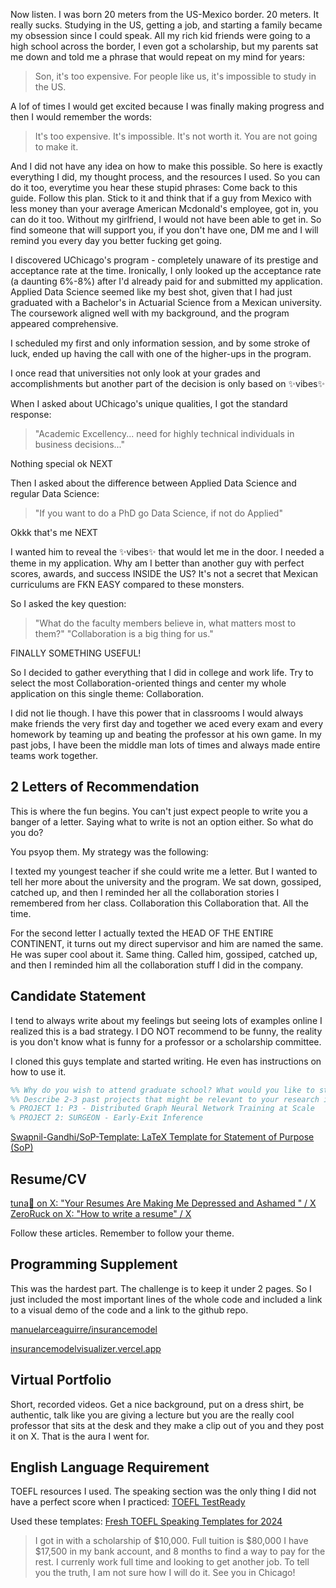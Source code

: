 Now listen. I was born 20 meters from the US-Mexico border. 20 meters. It really sucks. Studying in the US, getting a job, and starting a family became my obsession since I could speak. All my rich kid friends were going to a high school across the border, I even got a scholarship, but my parents sat me down and told me a phrase that would repeat on my mind for years:

> Son, it's too expensive. For people like us, it's impossible to study in the US.

A lof of times I would get excited because I was finally making progress and then I would remember the words:

> It's too expensive.
> It's impossible.
> It's not worth it.
> You are not going to make it.

And I did not have any idea on how to make this possible. So here is exactly everything I did, my thought process, and the resources I used. So you can do it too, everytime you hear these stupid phrases: Come back to this guide. Follow this plan. Stick to it and think that if a guy from Mexico with less money than your average American Mcdonald's employee, got in, you can do it too. Without my girlfriend, I would not have been able to get in. So find someone that will support you, if you don't have one, DM me and I will remind you every day you better fucking get going.

I discovered UChicago's program - completely unaware of its prestige and acceptance rate at the time. Ironically, I only looked up the acceptance rate (a daunting 6%-8%) after I'd already paid for and submitted my application. Applied Data Science seemed like my best shot, given that I had just graduated with a Bachelor's in Actuarial Science from a Mexican university. The coursework aligned well with my background, and the program appeared comprehensive.

I scheduled my first and only information session, and by some stroke of luck, ended up having the call with one of the higher-ups in the program.

I once read that universities not only look at your grades and accomplishments but another part of the decision is only based on ✨vibes✨

When I asked about UChicago's unique qualities, I got the standard response:
> "Academic Excellency... need for highly technical individuals in business decisions..."

Nothing special ok NEXT
  
Then I asked about the difference between Applied Data Science and regular Data Science:
> "If you want to do a PhD go Data Science, if not do Applied" 

Okkk that's me NEXT

I wanted him to reveal the ✨vibes✨ that would let me in the door. I needed a theme in my application. Why am I better than another guy with perfect scores, awards, and success INSIDE the US? It's not a secret that Mexican curriculums are FKN EASY compared to these monsters.

So I asked the key question:
> "What do the faculty members believe in, what matters most to them?"
> "Collaboration is a big thing for us."

FINALLY SOMETHING USEFUL!

So I decided to gather everything that I did in college and work life. Try to select the most Collaboration-oriented things and center my whole application on this single theme: Collaboration.

I did not lie though. I have this power that in classrooms I would always make friends the very first day and together we aced every exam and every homework by teaming up and beating the professor at his own game. In my past jobs, I have been the middle man lots of times and always made entire teams work together. 

## 2 Letters of Recommendation
This is where the fun begins. You can't just expect people to write you a banger of a letter. Saying what to write is not an option either. So what do you do?

You psyop them.
My strategy was the following:

I texted my youngest teacher if she could write me a letter. But I wanted to tell her more about the university and the program. We sat down, gossiped, catched up, and then I reminded her all the collaboration stories I remembered from her class. Collaboration this Collaboration that. All the time. 

For the second letter I actually texted the HEAD OF THE ENTIRE CONTINENT, it turns out my direct supervisor and him are named the same. He was super cool about it. Same thing. Called him, gossiped, catched up, and then I reminded him all the collaboration stuff I did in the company.

## Candidate Statement
I tend to always write about my feelings but seeing lots of examples online I realized this is a bad strategy. I DO NOT recommend to be funny, the reality is you don't know what is funny for a professor or a scholarship committee.

I cloned this guys template and started writing. He even has instructions on how to use it.

```latex
%% Why do you wish to attend graduate school? What would you like to study? Keep it broad, details come-in later
%% Describe 2-3 past projects that might be relevant to your research interests. (10-12 lines per project)
% PROJECT 1: P3 - Distributed Graph Neural Network Training at Scale
% PROJECT 2: SURGEON - Early-Exit Inference
```
[Swapnil-Gandhi/SoP-Template: LaTeX Template for Statement of Purpose (SoP)](https://github.com/Swapnil-Gandhi/SoP-Template)


## Resume/CV
[tuna🍣 on X: "Your Resumes Are Making Me Depressed and Ashamed " / X](https://x.com/tunahorse21/status/1833720902904643904)
[ZeroRuck on X: "How to write a resume" / X](https://x.com/zeroruck/status/1848757562293850590)

Follow these articles. Remember to follow your theme.

## Programming Supplement
This was the hardest part. The challenge is to keep it under 2 pages. So I just included the most important lines of the whole code and included a link to a visual demo of the code and a link to the github repo.

[manuelarceaguirre/insurancemodel](https://github.com/manuelarceaguirre/insurancemodel)

[insurancemodelvisualizer.vercel.app](https://insurancemodelvisualizer.vercel.app/)

## Virtual Portfolio
Short, recorded videos.
Get a nice background, put on a dress shirt, be authentic, talk like you are giving a lecture but you are the really cool professor that sits at the desk and they make a clip out of you and they post it on X. 
That is the aura I went for.

## English Language Requirement
TOEFL resources I used. The speaking section was the only thing I did not have a perfect score when I practiced: [TOEFL TestReady](https://www.ets.org/toefl/test-takers/ibt/prepare/toefl-testready.html)

Used these templates:
[Fresh TOEFL Speaking Templates for 2024](https://www.toeflresources.com/speaking-section/toefl-speaking-templates/)

> I got in with a scholarship of $10,000.
> Full tuition is $80,000
> I have $17,500 in my bank account, and 8 months to find a way to pay for the rest. I currenly work full time and looking to get another job. To tell you the truth, I am not sure how I will do it. 
> See you in Chicago!
